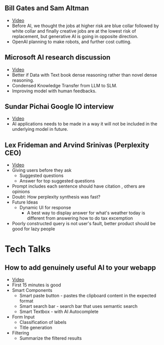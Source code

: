 ## Bill Gates and Sam Altman
- [Video](https://youtu.be/PkXELH6Y2lM?si=ieiSBnsY7LZ1nieO)
- Before AI, we thought the jobs at higher risk are blue collar followed by white collar and finally creative jobs are at the lowest risk of replacement, but generative AI is going in opposite direction.
- OpenAI planning to make robots, and further cost cutting.

## Microsoft AI research discussion
- [Video](https://youtu.be/9ueDd5-NZco?si=eryLJSCeNxp1Xqdg)
- Better if Data with Text book dense reasoning rather than novel dense reasoning.
- Condensed Knowledge Transfer from LLM to SLM.
- Improving model with human feedbacks.

## Sundar Pichai Google IO interview
- [Video](https://youtu.be/8sxAcYnZFAk?si=yGIAacCMgjWUksXi)
- AI applications needs to be made in a way it will not be included in the underlying model in future.

## Lex Frideman and Arvind Srinivas (Perplexity CEO)
- [Video](https://youtu.be/e-gwvmhyU7A?si=S2_ovErBM909DqCS)
- Giving users before they ask 
  - Suggested questions
  - Answer for top suggested questions  
- Prompt includes each sentence should have citation , others are opinions 
- Doubt: How perplexity synthesis was fast? 
- Future Ideas
  - Dynamic UI for response
    - A best way to display answer for what's weather today is different from answering how to do tax excemption
- Poorly constructed query is not user's fault, better product should be good for lazy people 

# Tech Talks

## How to add genuinely useful AI to your webapp
- [Video](https://youtu.be/TSNAvFJoP4M?si=Yz5KGhpdpMYiiSSt)
- First 15 minutes is good
- Smart Components
  - Smart paste button - pastes the clipboard content in the expected format
  - Smart search bar - search bar that uses semantic search
  - Smart Textbox - with AI Autocomplete
- Form Input
  - Classification of labels
  - Title generation
- Filtering
  - Summarize the filtered results